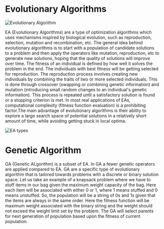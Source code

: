 # Evolutionary Algorithms
![Evolutionary Algorithm](https://eodev.sourceforge.net/Evolutionary_algorithm.png)

EA (Evolutionary Algorithms) are a type of optimization algorithms which uses mechanisms inspired by biological evolution, such as reproduction, selection, mutation and recombination, etc. The general idea behind evolutionary algorithms is to start with a population of candidate solutions to a problem and then apply the operators like mutation, reproduction, etc to generate new solutions, hoping that the quality of solutions will improve over time. The fitness of an individual is defined by how well it solves the problem in the end. The individuals with best fitness will be getting selected for reproduction. The reproduction process involves creating new individuals by combining the traits of two or more selected individuals. This is done through crossover (swapping or combining genetic information) and mutation (introducing small random changes to an individual's genetic information). This process is repeated until a satisfactory solution is found or a stopping criterion is met. In most real applications of EAs, computational complexity (fitness function evaluation) is a prohibiting factor.The main advantage of evolutionary algorithms is their ability to explore a large search space of potential solutions in a relatively short amount of time, while avoiding getting stuck in local optima.

![EA types](https://slideplayer.com/slide/6644344/23/images/13/Evolutionary+Algorithms+Family.jpg)

# Genetic Algorithm
GA (Genetic ALgorithm) is a subset of EA. In GA a fewer genetic operators are applied compared to EA. GA are a specific type of evolutionary algorithm that is tailored towards problems with a discrete or binary solution space. Let us take an example of a knapsack problem where we have to stuff items in our bag given the maximum weight capacity of the bag. Here each item will be associated with either 0 or 1, where 1 means stuffed and 0 means unstuffed. So, the population will be a string of 0s and 1s given that the items are always in the same order. Here the fitness function will be maximum weight associated with the binary string and the weight should not exceed the weight limit set by the problem. The GA will select parents for next generation of population based upon the fitness of current population. 
